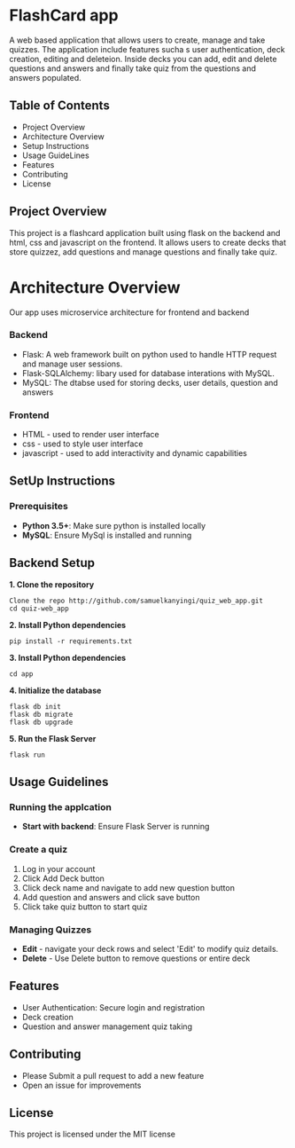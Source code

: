 # FlashCard app

A web based application that allows users to create, manage and take quizzes. The application include features sucha s user authentication, deck creation, editing and deleteion. Inside decks you can add, edit and delete questions and answers and finally take quiz from the questions and answers populated.

## Table of Contents

* Project Overview 
* Architecture Overview
* Setup Instructions
* Usage GuideLines
* Features
* Contributing
* License

## Project Overview 
This project is a flashcard application built using flask on the backend and html, css and javascript on the frontend. It allows users to create decks that store quizzez, add questions and manage questions and finally take quiz.

# Architecture Overview
Our app uses microservice architecture for frontend and backend

### Backend
* Flask: A web framework built on python used to handle HTTP request and manage user sessions.
* Flask-SQLAlchemy: libary used  for database interations with MySQL.
* MySQL: The dtabse used for storing decks, user details, question and answers

### Frontend
* HTML - used to render user interface
* css - used to style user interface
* javascript - used to add interactivity and dynamic capabilities


## SetUp Instructions
### Prerequisites
* **Python 3.5+**: Make sure python is installed locally
* **MySQL**: Ensure MySql is installed and running

## Backend Setup
**1. Clone the repository**
```
Clone the repo http://github.com/samuelkanyingi/quiz_web_app.git
cd quiz-web_app
```

**2. Install Python dependencies**
```
pip install -r requirements.txt
```

**3. Install Python dependencies**
```
cd app
```

**4.  Initialize the database** 
```
flask db init
flask db migrate
flask db upgrade
``` 

**5. Run the Flask Server**
```
flask run
```

## Usage Guidelines
### Running the applcation
* **Start with backend**: Ensure Flask Server is running

### Create a quiz
1. Log in your account
2. Click Add Deck button
3. Click deck name and navigate to add new question button
5. Add question and answers and click save button
6. Click take quiz button to start quiz

### Managing Quizzes
* **Edit** - navigate your deck rows and select 'Edit' to modify quiz details.
* **Delete** - Use Delete button to remove questions or entire deck

## Features
* User Authentication: Secure login and registration
* Deck creation
* Question and answer management
quiz taking

## Contributing
* Please Submit a pull request to add a new feature
* Open an issue  for improvements

## License
This project is licensed under the MIT license


